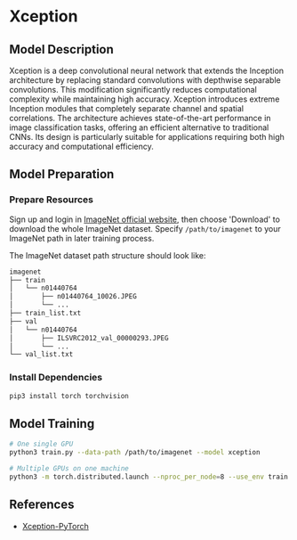 # Xception

## Model Description

Xception is a deep convolutional neural network that extends the Inception architecture by replacing standard
convolutions with depthwise separable convolutions. This modification significantly reduces computational complexity
while maintaining high accuracy. Xception introduces extreme Inception modules that completely separate channel and
spatial correlations. The architecture achieves state-of-the-art performance in image classification tasks, offering an
efficient alternative to traditional CNNs. Its design is particularly suitable for applications requiring both high
accuracy and computational efficiency.

## Model Preparation

### Prepare Resources

Sign up and login in [ImageNet official website](https://www.image-net.org/index.php), then choose 'Download' to
download the whole ImageNet dataset. Specify `/path/to/imagenet` to your ImageNet path in later training process.

The ImageNet dataset path structure should look like:

```bash
imagenet
├── train
│   └── n01440764
│       ├── n01440764_10026.JPEG
│       └── ...
├── train_list.txt
├── val
│   └── n01440764
│       ├── ILSVRC2012_val_00000293.JPEG
│       └── ...
└── val_list.txt
```

### Install Dependencies

```bash
pip3 install torch torchvision
```

## Model Training

```bash
# One single GPU
python3 train.py --data-path /path/to/imagenet --model xception

# Multiple GPUs on one machine
python3 -m torch.distributed.launch --nproc_per_node=8 --use_env train.py --data-path /path/to/imagenet --model xception
```

## References

- [Xception-PyTorch](https://github.com/tstandley/Xception-PyTorch)
